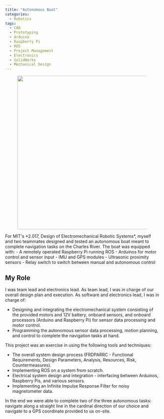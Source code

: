 ```yaml
---
title: "Autonomous Boat"
categories:
  - Robotics
tags:
  - CAD
  - Prototyping
  - Arduino
  - Raspberry Pi
  - ROS
  - Project Management
  - Electronics
  - SolidWorks
  - Mechanical Design
---
```

<figure>
  <img src="/assets/images/portfolio/boat/boat_side.jpg" width="800" height="500">
  <figcaption></figcaption>
</figure>
For MIT's *2.017, Design of Electromechanical Robotic Systems*, myself and two teammates designed and tested an autonomous boat meant to complete navigation tasks on the Charles River. The boat was equipped with:
- A remotely operated Raspberry Pi running ROS
- Arduinos for motor control and sensor input
- IMU and GPS modules
- Ultrasonic proximity sensors
- Relay switch to switch between manual and autonomous control

## My Role
I was team lead and electronics lead. As team lead, I was in charge of our overall design plan and execution. As software and electronics lead, I was in charge of:
- Designing and integrating the electromechanical system consisting of the provided motors and 12V battery, onboard sensors, and onboard processors (Arduino and Raspberry Pi) for sensor data processing and motor control.
- Programming the autonomous sensor data processing, motion planning, and control to complete the navigation tasks at hand.

This project was an exercise in using the following tools and techniques:

- The overall system design process (FRDPARRC - Functional Requirements, Design Parameters, Analysis, Resources, Risk, Countermeasures).
- Implementing ROS on a system from scratch.
- Electrical system design and integration - interfacing between Arduinos, Raspberry Pis, and various sensors.
- Implementing an Infinite Impulse Response Filter for noisy magnetometer data.


In the end we were able to complete two of the three autonomous tasks: navigate along a straight line in the cardinal direction of our choice and navigate to a GPS coordinate provided to us on-site.